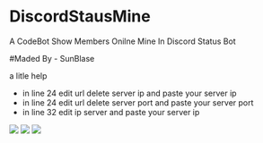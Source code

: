 # DiscordStausMine
A CodeBot  Show Members Onilne Mine In Discord Status Bot

#Maded By - SunBlase

a litle help
  * in line 24 edit url delete server ip and paste your server ip
  * in line 24 edit url delete server port and paste your server port
  * in line 32 edit ip server and paste your server ip

<img src="https://media.discordapp.net/attachments/1118438302488477757/1120918675998900334/image.png"/>

<img src="https://media.discordapp.net/attachments/1118438302488477757/1120918687768125470/image.png"/>

<img src="https://media.discordapp.net/attachments/1118438302488477757/1120918706734772305/image.png"/>
